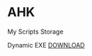# AHK
My Scripts Storage

Dynamic EXE
[DOWNLOAD](https://raw.githubusercontent.com/Pauljohnsgit/AHK/master/Scripts/DynamicScriptExe/AScriptDir.exe)

